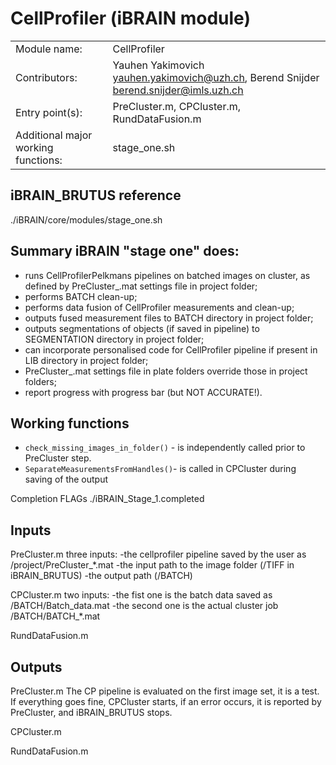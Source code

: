 # CellProfiler (iBRAIN module)

|||
|---|---|
| Module name: | CellProfiler |
| Contributors: | Yauhen Yakimovich <yauhen.yakimovich@uzh.ch>, Berend Snijder <berend.snijder@imls.uzh.ch> |
| Entry point(s): | PreCluster.m, CPCluster.m, RundDataFusion.m |
| Additional major working functions: | stage_one.sh |


## iBRAIN_BRUTUS reference 

 ./iBRAIN/core/modules/stage_one.sh

## Summary iBRAIN "stage one" does:
- runs CellProfilerPelkmans pipelines on batched images on cluster, as defined by PreCluster_.mat settings file in project folder;
- performs BATCH clean-up;
- performs data fusion of CellProfiler measurements and clean-up;
- outputs fused measurement files to BATCH directory in project folder;
- outputs segmentations of objects (if saved in pipeline) to SEGMENTATION directory in project folder;
- can incorporate personalised code for CellProfiler pipeline if present in LIB directory in project folder;
- PreCluster_.mat settings file in plate folders override those in project folders;
- report progress with progress bar (but NOT ACCURATE!).

## Working functions

- `check_missing_images_in_folder()` - is independently called prior to PreCluster step.
- `SeparateMeasurementsFromHandles()`- is called in CPCluster during saving of the output

Completion FLAGs
./iBRAIN_Stage_1.completed

## Inputs

PreCluster.m
three inputs: 
-the cellprofiler pipeline saved by the user as /project/PreCluster_*.mat
-the input path to the image folder (/TIFF in iBRAIN_BRUTUS)
-the output path (/BATCH)

CPCluster.m
two inputs:
-the fist one is the batch data saved as /BATCH/Batch_data.mat
-the second one is the actual cluster job /BATCH/BATCH_*.mat

RundDataFusion.m


## Outputs

PreCluster.m
The CP pipeline is evaluated on the first image set, it is a test. If everything goes fine, CPCluster starts, if an error occurs, it is reported by PreCluster, and iBRAIN_BRUTUS stops. 

CPCluster.m


RundDataFusion.m

